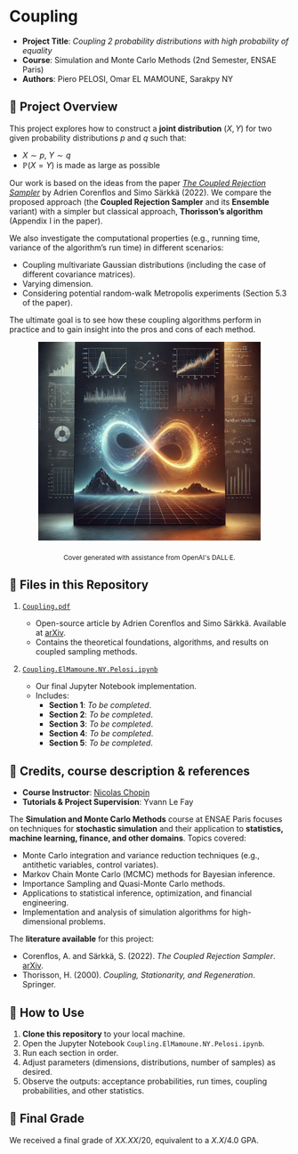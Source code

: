 # Coupling

- **Project Title**: *Coupling 2 probability distributions with high probability of equality*
- **Course**: Simulation and Monte Carlo Methods (2nd Semester, ENSAE Paris)
- **Authors**: Piero PELOSI, Omar EL MAMOUNE, Sarakpy NY

## 🧪 Project Overview

This project explores how to construct a **joint distribution** $(X,Y)$ for two given probability distributions $p$ and $q$ such that:
   - $X \sim p$, $Y \sim q$
   - $\mathbb{P}(X = Y)$ is made as large as possible

Our work is based on the ideas from the paper [*The Coupled Rejection Sampler*](https://arxiv.org/abs/2201.09585) by Adrien Corenflos and Simo Särkkä (2022). We compare the proposed approach (the **Coupled Rejection Sampler** and its **Ensemble** variant) with a simpler but classical approach, **Thorisson’s algorithm** (Appendix I in the paper).

We also investigate the computational properties (e.g., running time, variance of the algorithm’s run time) in different scenarios:
- Coupling multivariate Gaussian distributions (including the case of different covariance matrices).
- Varying dimension.
- Considering potential random-walk Metropolis experiments (Section 5.3 of the paper).

The ultimate goal is to see how these coupling algorithms perform in practice and to gain insight into the pros and cons of each method.

<div align="center">
  <img src="Images/Cover.jpeg" alt="MC_project" width="400">
</div>

<p align="center">
  <sub>Cover generated with assistance from OpenAI's DALL·E.</sub>
</p>

## 📂 Files in this Repository

1. [`Coupling.pdf`](Coupling.pdf)
   - Open-source article by Adrien Corenflos and Simo Särkkä. Available at [arXiv](https://arxiv.org/abs/2201.09585).
   - Contains the theoretical foundations, algorithms, and results on coupled sampling methods.

2. [`Coupling.ElMamoune.NY.Pelosi.ipynb`](Coupling.ElMamoune.NY.Pelosi.ipynb)
   - Our final Jupyter Notebook implementation.
   - Includes:
      - **Section 1**: *To be completed*.
      - **Section 2**: *To be completed*.
      - **Section 3**: *To be completed*.
      - **Section 4**: *To be completed*.
      - **Section 5**: *To be completed*.

## 📖 Credits, course description & references

- **Course Instructor**: [Nicolas Chopin](https://nchopin.github.io)
- **Tutorials & Project Supervision**: Yvann Le Fay

The **Simulation and Monte Carlo Methods** course at ENSAE Paris focuses on techniques for **stochastic simulation** and their application to **statistics, machine learning, finance, and other domains**. Topics covered:
   - Monte Carlo integration and variance reduction techniques (e.g., antithetic variables, control variates).
   - Markov Chain Monte Carlo (MCMC) methods for Bayesian inference.
   - Importance Sampling and Quasi-Monte Carlo methods.
   - Applications to statistical inference, optimization, and financial engineering.
   - Implementation and analysis of simulation algorithms for high-dimensional problems.

The **literature available** for this project:
   - Corenflos, A. and Särkkä, S. (2022). *The Coupled Rejection Sampler*. [arXiv](https://arxiv.org/abs/2201.09585).
   - Thorisson, H. (2000). *Coupling, Stationarity, and Regeneration*. Springer.

## 📌 How to Use

1. **Clone this repository** to your local machine.
2. Open the Jupyter Notebook `Coupling.ElMamoune.NY.Pelosi.ipynb`.
3. Run each section in order.
4. Adjust parameters (dimensions, distributions, number of samples) as desired.
5. Observe the outputs: acceptance probabilities, run times, coupling probabilities, and other statistics.

## 📝 Final Grade

We received a final grade of *XX.XX*/20, equivalent to a *X.X*/4.0 GPA.
